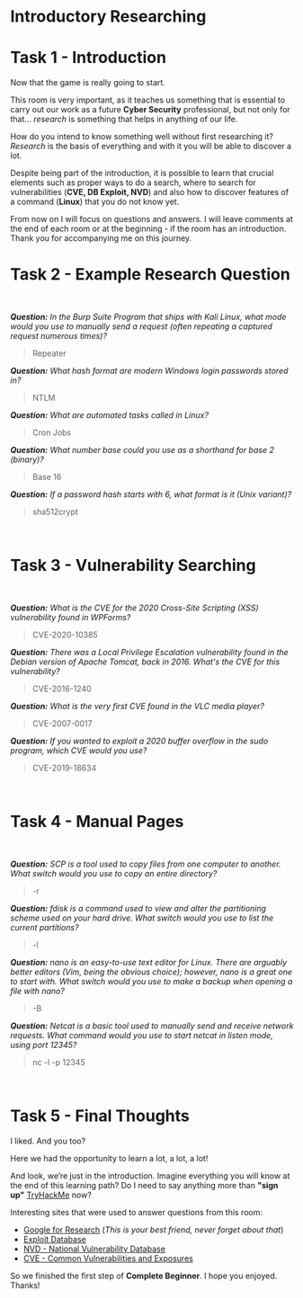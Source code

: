 # Introductory Researching

# Task 1 - Introduction 

Now that the game is really going to start.

This room is very important, as it teaches us something that is essential to carry out our work as a future **Cyber Security** professional, but not only for that... *research* is something that helps in anything of our life.

How do you intend to know something well without first researching it? *Research* is the basis of everything and with it you will be able to discover a lot.

Despite being part of the introduction, it is possible to learn that crucial elements such as proper ways to do a search, where to search for vulnerabilities (**CVE, DB Exploit, NVD**) and also how to discover features of a command (**Linux**) that you do not know yet.

From now on I will focus on questions and answers. I will leave comments at the end of each room or at the beginning - if the room has an introduction. Thank you for accompanying me on this journey.

# Task 2 - Example Research Question 

<br>

***Question:*** *In the Burp Suite Program that ships with Kali Linux, what mode would you use to manually send a request (often repeating a captured request numerous times)?*

> Repeater

***Question:*** *What hash format are modern Windows login passwords stored in?*

> NTLM

***Question:*** *What are automated tasks called in Linux?*

> Cron Jobs

***Question:*** *What number base could you use as a shorthand for base 2 (binary)?*

> Base 16

***Question:*** *If a password hash starts with $6$, what format is it (Unix variant)?*

> sha512crypt

<br>

# Task 3 - Vulnerability Searching 

<br>

***Question:*** *What is the CVE for the 2020 Cross-Site Scripting (XSS) vulnerability found in WPForms?*

> CVE-2020-10385

***Question:*** *There was a Local Privilege Escalation vulnerability found in the Debian version of Apache Tomcat, back in 2016. What's the CVE for this vulnerability?*

> CVE-2016-1240

***Question:*** *What is the very first CVE found in the VLC media player?*

> CVE-2007-0017

***Question:*** *If you wanted to exploit a 2020 buffer overflow in the sudo program, which CVE would you use?*

> CVE-2019-18634

<br>

# Task 4 - Manual Pages

<br>

***Question:*** *SCP is a tool used to copy files from one computer to another.
What switch would you use to copy an entire directory?*

> -r

***Question:*** *fdisk is a command used to view and alter the partitioning scheme used on your hard drive.
What switch would you use to list the current partitions?*

> -l

***Question:*** *nano is an easy-to-use text editor for Linux. There are arguably better editors (Vim, being the obvious choice); however, nano is a great one to start with.
What switch would you use to make a backup when opening a file with nano?*

> -B

***Question:*** *Netcat is a basic tool used to manually send and receive network requests. 
What command would you use to start netcat in listen mode, using port 12345?*

> nc -l -p 12345

<br>

# Task 5 - Final Thoughts 

I liked. And you too?

Here we had the opportunity to learn a lot, a lot, a lot!

And look, we’re just in the introduction. Imagine everything you will know at the end of this learning path? Do I need to say anything more than **"sign up"** [TryHackMe](https://tryhackme.com) now?

Interesting sites that were used to answer questions from this room:

- [Google for Research](google.com/) (*This is your best friend, never forget about that*)
- [Exploit Database](https://www.exploit-db.com/)
- [NVD - National Vulnerability Database](https://nvd.nist.gov/vuln/search)
- [CVE - Common Vulnerabilities and Exposures](https://cve.mitre.org/about/index.html)

So we finished the first step of **Complete Beginner**. I hope you enjoyed. Thanks!
